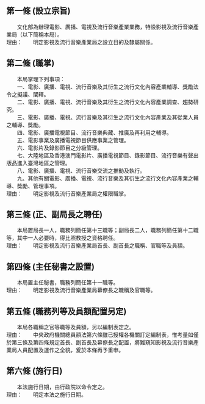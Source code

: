 第一條 (設立宗旨)
-----------------
　　文化部為辦理電影、廣播、電視及流行音樂產業業務，特設影視及流行音樂產業局（以下簡稱本局）。  
理由：　　明定影視及流行音樂產業局之設立目的及隸屬關係。

第二條 (職掌)
-------------
　　本局掌理下列事項：  
　　一、電影、廣播、電視、流行音樂及其衍生之流行文化內容產業輔導、獎勵法令之擬議、闡釋。  
　　二、電影、廣播、電視、流行音樂及其衍生之流行文化內容產業調查、趨勢研究。  
　　三、電影、廣播、電視、流行音樂及其衍生之流行文化內容產業及其從業人員之輔導、獎勵。  
　　四、電影、廣播電視節目、流行音樂典藏、推廣及再利用之輔導。  
　　五、電影事業及廣播電視節目供應事業之管理。  
　　六、電影片及錄影節目之分級管理。  
　　七、大陸地區及香港澳門電影片、廣播電視節目、錄影節目、流行音樂有聲出版品進入臺灣地區之管理。  
　　八、電影、廣播、電視、流行音樂交流之推動及執行。  
　　九、其他有關電影、廣播、電視、流行音樂及其衍生之流行文化內容產業之輔導、獎勵、管理事項。  
理由：　　明定影視及流行音樂產業局之權限職掌。

第三條 (正、副局長之聘任)
-------------------------
　　本局置局長一人，職務列簡任第十三職等；副局長二人，職務列簡任第十二職等，其中一人必要時，得比照教授之資格聘任。  
理由：　　明定影視及流行音樂產業局首長、副首長之職稱、官職等及員額。

第四條 (主任秘書之設置)
-----------------------
　　本局置主任秘書，職務列簡任第十一職等。  
理由：　　明定影視及流行音樂產業局幕僚長之職稱及官職等。

第五條 (職務列等及員額配置另定)
-------------------------------
　　本局各職稱之官等職等及員額，另以編制表定之。  
理由：　　中央政府機關總員額法第六條雖已授權各機關訂定編制表，惟考量如僅於第三條及第四條規定首長、副首長及幕僚長之配置，將難窺知影視及流行音樂產業局人員配置及運作之全貌，爰於本條再予重申。

第六條 (施行日)
---------------
　　本法施行日期，由行政院以命令定之。  
理由：　　明定本法之施行日期。